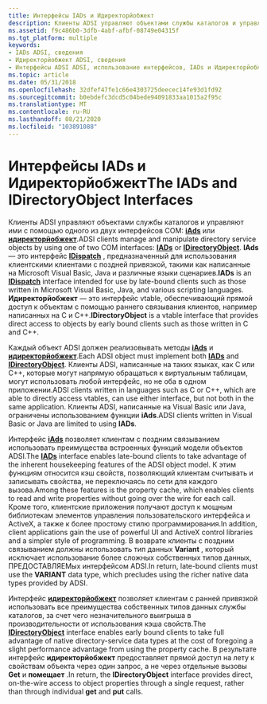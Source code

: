 ```yaml
---
title: Интерфейсы IADs и Идиректорйобжект
description: Клиенты ADSI управляют объектами службы каталогов и управляют ими с помощью одного из двух COM-интерфейсов IADs или Идиректорйобжект.
ms.assetid: f9c486b0-3dfb-4abf-afbf-08749e04315f
ms.tgt_platform: multiple
keywords:
- IADs ADSI, сведения
- Идиректорйобжект ADSI, сведения
- Интерфейсы ADSI ADSI, использование интерфейсов, IADs и Идиректорйобжект
ms.topic: article
ms.date: 05/31/2018
ms.openlocfilehash: 32dfef47fe1c66e4303725deecec14fe93d1fd92
ms.sourcegitcommit: b0ebdefc3dcd5c04bede94091833aa1015a2f95c
ms.translationtype: MT
ms.contentlocale: ru-RU
ms.lasthandoff: 08/21/2020
ms.locfileid: "103891088"
---
```

# <a name="the-iads-and-idirectoryobject-interfaces"></a><span data-ttu-id="e40df-106">Интерфейсы IADs и Идиректорйобжект</span><span class="sxs-lookup"><span data-stu-id="e40df-106">The IADs and IDirectoryObject Interfaces</span></span>

<span data-ttu-id="e40df-107">Клиенты ADSI управляют объектами службы каталогов и управляют ими с помощью одного из двух интерфейсов COM: [**iAds**](/windows/desktop/api/Iads/nn-iads-iads) или [**идиректорйобжект**](/windows/desktop/api/Iads/nn-iads-idirectoryobject).</span><span class="sxs-lookup"><span data-stu-id="e40df-107">ADSI clients manage and manipulate directory service objects by using one of two COM interfaces: [**IADs**](/windows/desktop/api/Iads/nn-iads-iads) or [**IDirectoryObject**](/windows/desktop/api/Iads/nn-iads-idirectoryobject).</span></span> <span data-ttu-id="e40df-108">**IAds** — это интерфейс [**IDispatch**](/windows/win32/api/oaidl/nn-oaidl-idispatch) , предназначенный для использования клиентскими клиентами с поздней привязкой, такими как написанные на Microsoft Visual Basic, Java и различные языки сценариев.</span><span class="sxs-lookup"><span data-stu-id="e40df-108">**IADs** is an [**IDispatch**](/windows/win32/api/oaidl/nn-oaidl-idispatch) interface intended for use by late-bound clients such as those written in Microsoft Visual Basic, Java, and various scripting languages.</span></span> <span data-ttu-id="e40df-109">**Идиректорйобжект** — это интерфейс vtable, обеспечивающий прямой доступ к объектам с помощью раннего связывания клиентов, например написанных на C и C++.</span><span class="sxs-lookup"><span data-stu-id="e40df-109">**IDirectoryObject** is a vtable interface that provides direct access to objects by early bound clients such as those written in C and C++.</span></span>

<span data-ttu-id="e40df-110">Каждый объект ADSI должен реализовывать методы [**iAds**](/windows/desktop/api/Iads/nn-iads-iads) и [**идиректорйобжект**](/windows/desktop/api/Iads/nn-iads-idirectoryobject).</span><span class="sxs-lookup"><span data-stu-id="e40df-110">Each ADSI object must implement both [**IADs**](/windows/desktop/api/Iads/nn-iads-iads) and [**IDirectoryObject**](/windows/desktop/api/Iads/nn-iads-idirectoryobject).</span></span> <span data-ttu-id="e40df-111">Клиенты ADSI, написанные на таких языках, как C или C++, которые могут напрямую обращаться к виртуальным таблицам, могут использовать любой интерфейс, но не оба в одном приложении.</span><span class="sxs-lookup"><span data-stu-id="e40df-111">ADSI clients written in languages such as C or C++, which are able to directly access vtables, can use either interface, but not both in the same application.</span></span> <span data-ttu-id="e40df-112">Клиенты ADSI, написанные на Visual Basic или Java, ограничены использованием функции **iAds**.</span><span class="sxs-lookup"><span data-stu-id="e40df-112">ADSI clients written in Visual Basic or Java are limited to using **IADs**.</span></span>

<span data-ttu-id="e40df-113">Интерфейс [**iAds**](/windows/desktop/api/Iads/nn-iads-iads) позволяет клиентам с поздним связыванием использовать преимущества встроенных функций модели объектов ADSI.</span><span class="sxs-lookup"><span data-stu-id="e40df-113">The [**IADs**](/windows/desktop/api/Iads/nn-iads-iads) interface enables late-bound clients to take advantage of the inherent housekeeping features of the ADSI object model.</span></span> <span data-ttu-id="e40df-114">К этим функциям относится кэш свойств, позволяющий клиентам считывать и записывать свойства, не переключаясь по сети для каждого вызова.</span><span class="sxs-lookup"><span data-stu-id="e40df-114">Among these features is the property cache, which enables clients to read and write properties without going over the wire for each call.</span></span> <span data-ttu-id="e40df-115">Кроме того, клиентские приложения получают доступ к мощным библиотекам элементов управления пользовательского интерфейса и ActiveX, а также к более простому стилю программирования.</span><span class="sxs-lookup"><span data-stu-id="e40df-115">In addition, client applications gain the use of powerful UI and ActiveX control libraries and a simpler style of programming.</span></span> <span data-ttu-id="e40df-116">В возврате клиенты с поздним связыванием должны использовать тип данных **Variant** , который исключает использование более сложных собственных типов данных, ПРЕДОСТАВЛЯЕМых интерфейсом ADSI.</span><span class="sxs-lookup"><span data-stu-id="e40df-116">In return, late-bound clients must use the **VARIANT** data type, which precludes using the richer native data types provided by ADSI.</span></span>

<span data-ttu-id="e40df-117">Интерфейс [**идиректорйобжект**](/windows/desktop/api/Iads/nn-iads-idirectoryobject) позволяет клиентам с ранней привязкой использовать все преимущества собственных типов данных службы каталогов, за счет чего незначительного выигрыша в производительности от использования кэша свойств.</span><span class="sxs-lookup"><span data-stu-id="e40df-117">The [**IDirectoryObject**](/windows/desktop/api/Iads/nn-iads-idirectoryobject) interface enables early bound clients to take full advantage of native directory-service data types at the cost of foregoing a slight performance advantage from using the property cache.</span></span> <span data-ttu-id="e40df-118">В результате интерфейс **идиректорйобжект** предоставляет прямой доступ на лету к свойствам объекта через один запрос, а не через отдельные вызовы **Get** и **помещает** .</span><span class="sxs-lookup"><span data-stu-id="e40df-118">In return, the **IDirectoryObject** interface provides direct, on-the-wire access to object properties through a single request, rather than through individual **get** and **put** calls.</span></span>

 

 